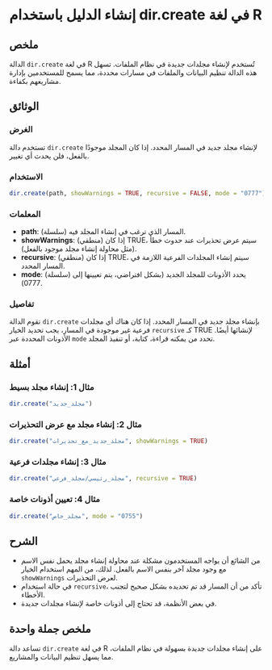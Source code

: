 <!--
Meta Description: # إنشاء الدليل باستخدام dir.create في لغة R ## ملخص الدالة `dir.create` في لغة R تُستخدم لإنشاء مجلدات جديدة في نظام الملفات. تسهل هذه الدالة تنظيم ال...
Meta Keywords: dir, create, إنشاء, مجلد, المسار
-->

# إنشاء الدليل باستخدام dir.create في لغة R

## ملخص
الدالة `dir.create` في لغة R تُستخدم لإنشاء مجلدات جديدة في نظام الملفات. تسهل هذه الدالة تنظيم البيانات والملفات في مسارات محددة، مما يسمح للمستخدمين بإدارة مشاريعهم بكفاءة.

## الوثائق
### الغرض
تستخدم دالة `dir.create` لإنشاء مجلد جديد في المسار المحدد. إذا كان المجلد موجودًا بالفعل، فلن يحدث أي تغيير.

### الاستخدام
```R
dir.create(path, showWarnings = TRUE, recursive = FALSE, mode = "0777")
```

### المعلمات
- **path**: (سلسلة) المسار الذي ترغب في إنشاء المجلد فيه.
- **showWarnings**: (منطقي) إذا كان TRUE، سيتم عرض تحذيرات عند حدوث خطأ (مثل محاولة إنشاء مجلد موجود بالفعل).
- **recursive**: (منطقي) إذا كان TRUE، سيتم إنشاء المجلدات الفرعية اللازمة في المسار المحدد.
- **mode**: (سلسلة) يحدد الأذونات للمجلد الجديد (بشكل افتراضي، يتم تعيينها إلى 0777).

### تفاصيل
تقوم الدالة `dir.create` بإنشاء مجلد جديد في المسار المحدد. إذا كان هناك أي مجلدات فرعية غير موجودة في المسار، يجب تحديد الخيار `recursive` كـ TRUE لإنشائها أيضًا. الأذونات المحددة عبر `mode` تحدد من يمكنه قراءة، كتابة، أو تنفيذ المجلد.

## أمثلة
### مثال 1: إنشاء مجلد بسيط
```R
dir.create("مجلد_جديد")
```

### مثال 2: إنشاء مجلد مع عرض التحذيرات
```R
dir.create("مجلد_جديد_مع_تحذيرات", showWarnings = TRUE)
```

### مثال 3: إنشاء مجلدات فرعية
```R
dir.create("مجلد_رئيسي/مجلد_فرعي", recursive = TRUE)
```

### مثال 4: تعيين أذونات خاصة
```R
dir.create("مجلد_خاص", mode = "0755")
```

## الشرح
- من الشائع أن يواجه المستخدمون مشكلة عند محاولة إنشاء مجلد يحمل نفس الاسم مع وجود مجلد آخر بنفس الاسم بالفعل. لذلك، من المهم استخدام الخيار `showWarnings` لعرض التحذيرات.
- في حالة استخدام `recursive`، تأكد من أن المسار قد تم تحديده بشكل صحيح لتجنب الأخطاء.
- في بعض الأنظمة، قد تحتاج إلى أذونات خاصة لإنشاء مجلدات جديدة.

## ملخص جملة واحدة
تساعد دالة `dir.create` في لغة R على إنشاء مجلدات جديدة بسهولة في نظام الملفات، مما يسهل تنظيم البيانات والمشاريع.